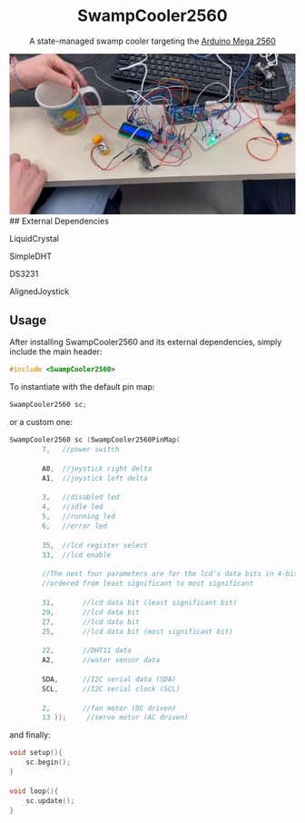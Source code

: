 <div align="center">

# SwampCooler2560

A state-managed swamp cooler targeting the [Arduino Mega 2560](https://docs.arduino.cc/hardware/mega-2560)

<img src="https://raw.githubusercontent.com/Stehfyn/SwampCooler2560/c500ab42bb0f8f0503ba2b2f96ac1333bf7baf19/assets/demo.png">


</div>
## External Dependencies
<p>
<a href="https://github.com/arduino-libraries/LiquidCrystal" style="text-decoration-line: none;">LiquidCrystal</a>

<a href="https://github.com/winlinvip/SimpleDHT" style="text-decoration-line: none;">SimpleDHT</a>

<a href="https://github.com/NorthernWidget/DS3231" style="text-decoration-line: none;">DS3231</a>

<a href="https://github.com/PalladinoMarco/AlignedJoystick" style="text-decoration-line: none;">AlignedJoystick</a>
</p>

## Usage

After installing SwampCooler2560 and its external dependencies, simply include the main header:

```cpp
#include <SwampCooler2560>
```
To instantiate with the default pin map:
```cpp
SwampCooler2560 sc;
```
or a custom one:
```cpp
SwampCooler2560 sc (SwampCooler2560PinMap(
        7,   //power switch

        A0,  //joystick right delta
        A1,  //joystick left delta

        3,   //disabled led
        4,   //idle led
        5,   //running led
        6,   //error led

        35,  //lcd register select
        33,  //lcd enable
    
        //The next four parameters are for the lcd's data bits in 4-bit mode
        //ordered from least significant to most significant
    
        31,       //lcd data bit (least significant bit)
        29,       //lcd data bit
        27,       //lcd data bit 
        25,       //lcd data bit (most significant bit)

        22,       //DHT11 data
        A2,       //water sensor data

        SDA,      //I2C serial data (SDA)
        SCL,      //I2C serial clock (SCL)

        2,        //fan motor (DC driven)
        13 ));     //servo motor (AC driven)
```
and finally:
```cpp
void setup(){
    sc.begin();
}

void loop(){
    sc.update();
}

